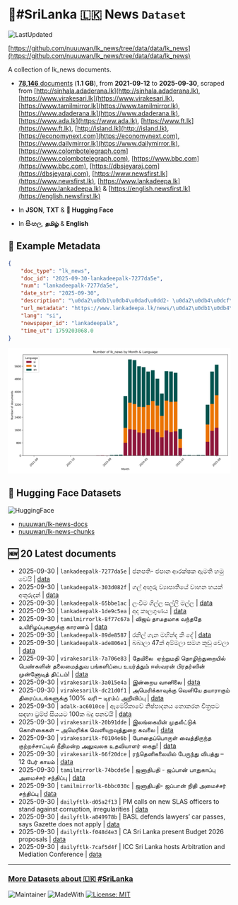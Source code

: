 # 📄#SriLanka 🇱🇰 News `Dataset`

![LastUpdated](https://img.shields.io/badge/last_updated-2025--09--30_09:23:00-green)

[https://github.com/nuuuwan/lk_news/tree/data/data/lk_news](https://github.com/nuuuwan/lk_news/tree/data/data/lk_news)

A collection of lk_news documents.

- [**78,146** documents](https://github.com/nuuuwan/lk_news/tree/data/data/lk_news) (**1.1 GB**), from **2021-09-12** to **2025-09-30**, scraped from [http://sinhala.adaderana.lk](http://sinhala.adaderana.lk), [https://www.virakesari.lk](https://www.virakesari.lk), [https://www.tamilmirror.lk](https://www.tamilmirror.lk), [https://www.adaderana.lk](https://www.adaderana.lk), [https://www.ada.lk](https://www.ada.lk), [https://www.ft.lk](https://www.ft.lk), [http://island.lk](http://island.lk), [https://economynext.com](https://economynext.com), [https://www.dailymirror.lk](https://www.dailymirror.lk), [https://www.colombotelegraph.com](https://www.colombotelegraph.com), [https://www.bbc.com](https://www.bbc.com), [https://dbsjeyaraj.com](https://dbsjeyaraj.com), [https://www.newsfirst.lk](https://www.newsfirst.lk), [https://www.lankadeepa.lk](https://www.lankadeepa.lk) & [https://english.newsfirst.lk](https://english.newsfirst.lk)

- In **JSON**, **TXT** & **🤗 Hugging Face**

- In **සිංහල**, **தமிழ்** & **English**

## 📝 Example Metadata

```json
{
    "doc_type": "lk_news",
    "doc_id": "2025-09-30-lankadeepalk-7277da5e",
    "num": "lankadeepalk-7277da5e",
    "date_str": "2025-09-30",
    "description": "\u0da2\u0db1\u0db4\u0dad\u0dd2- \u0da2\u0db4\u0dcf\u0db1 \u0d86\u0dbb\u0d9a\u0dca\u0dc2\u0d9a \u0d87\u0db8\u0dad\u0dd2 \u0dc4\u0db8\u0dd4 \u0dc0\u0dd9\u0dba\u0dd2",
    "url_metadata": "https://www.lankadeepa.lk/news/\u0da2\u0db1\u0db4\u0dad-\u0da2\u0db4\u0db1-\u0d86\u0dbb\u0d9a\u0dc2\u0d9a-\u0d87\u0db8\u0dad-\u0dc4\u0db8-\u0dc0\u0dba/101-680449",
    "lang": "si",
    "newspaper_id": "lankadeepalk",
    "time_ut": 1759203068.0
}
```

![Chart](https://raw.githubusercontent.com/nuuuwan/lk_news/refs/heads/data/data/lk_news/docs_by_month_and_lang.png)

## 🤗 Hugging Face Datasets

![HuggingFace](https://img.shields.io/badge/-HuggingFace-FDEE21?style=for-the-badge&logo=HuggingFace)

- [nuuuwan/lk-news-docs](https://huggingface.co/datasets/nuuuwan/lk-news-docs)
- [nuuuwan/lk-news-chunks](https://huggingface.co/datasets/nuuuwan/lk-news-chunks)

## 🆕 20 Latest documents

- 2025-09-30 | `lankadeepalk-7277da5e` | ජනපති- ජපාන ආරක්ෂක ඇමති හමු වෙයි | [data](https://github.com/nuuuwan/lk_news/tree/data/data/lk_news/2020s/2025/2025-09-30-lankadeepalk-7277da5e)
- 2025-09-30 | `lankadeepalk-303d082f` | ගල් අඟුරු ව්‍යාපෘතියේ වාහන හයක් අතුරුදන් | [data](https://github.com/nuuuwan/lk_news/tree/data/data/lk_news/2020s/2025/2025-09-30-lankadeepalk-303d082f)
- 2025-09-30 | `lankadeepalk-65bbe1ac` | ලංවිම ගිල්ල සල්ලි මල්ල | [data](https://github.com/nuuuwan/lk_news/tree/data/data/lk_news/2020s/2025/2025-09-30-lankadeepalk-65bbe1ac)
- 2025-09-30 | `lankadeepalk-1de9c5ea` | අද කාලගුණය | [data](https://github.com/nuuuwan/lk_news/tree/data/data/lk_news/2020s/2025/2025-09-30-lankadeepalk-1de9c5ea)
- 2025-09-30 | `tamilmirrorlk-8f77c67a` | விஜய் தாமதமாக வந்ததே உயிரிழப்புகளுக்கு காரணம் | [data](https://github.com/nuuuwan/lk_news/tree/data/data/lk_news/2020s/2025/2025-09-30-tamilmirrorlk-8f77c67a)
- 2025-09-30 | `lankadeepalk-89de8587` | රනිල් ගැන මහින්ද කී දේ | [data](https://github.com/nuuuwan/lk_news/tree/data/data/lk_news/2020s/2025/2025-09-30-lankadeepalk-89de8587)
- 2025-09-30 | `lankadeepalk-ade806e1` | බබාලා 47ක් අම්මලා සමග කූඩු වෙලා | [data](https://github.com/nuuuwan/lk_news/tree/data/data/lk_news/2020s/2025/2025-09-30-lankadeepalk-ade806e1)
- 2025-09-30 | `virakesarilk-7a706e83` | தேயிலை  ஏற்றுமதி தொழிற்துறையில் பெண்களின் தலைமைத்துவ பங்களிப்பை உயர்த்தும் ஈஸ்வரன் பிரதர்ஸின் முன்னோடித் திட்டம்! | [data](https://github.com/nuuuwan/lk_news/tree/data/data/lk_news/2020s/2025/2025-09-30-virakesarilk-7a706e83)
- 2025-09-30 | `virakesarilk-3a015e4a` | இன்றைய வானிலை | [data](https://github.com/nuuuwan/lk_news/tree/data/data/lk_news/2020s/2025/2025-09-30-virakesarilk-3a015e4a)
- 2025-09-30 | `virakesarilk-dc21d0f1` | அமெரிக்காவுக்கு வெளியே தயாராகும் திரைப்படங்களுக்கு 100% வரி – டிரம்ப் அறிவிப்பு | [data](https://github.com/nuuuwan/lk_news/tree/data/data/lk_news/2020s/2025/2025-09-30-virakesarilk-dc21d0f1)
- 2025-09-30 | `adalk-ac6010ce` | ඇමෙරිකාවේ නිෂ්පාදනය නොකරන චිත්‍රපට සඳහා ට්‍රම්ප් සියයට 100ක බදු පනවයි | [data](https://github.com/nuuuwan/lk_news/tree/data/data/lk_news/2020s/2025/2025-09-30-adalk-ac6010ce)
- 2025-09-30 | `virakesarilk-20b91dde` | இலங்கையின் முதலீட்டுக் கொள்கைகள் – அமெரிக்க வெளியுறவுத்துறை கவலை | [data](https://github.com/nuuuwan/lk_news/tree/data/data/lk_news/2020s/2025/2025-09-30-virakesarilk-20b91dde)
- 2025-09-30 | `virakesarilk-f0104e6b` | போதைப்பொருள் வைத்திருந்த குற்றச்சாட்டில் நீதிமன்ற அலுவலக உதவியாளர் கைது! | [data](https://github.com/nuuuwan/lk_news/tree/data/data/lk_news/2020s/2025/2025-09-30-virakesarilk-f0104e6b)
- 2025-09-30 | `virakesarilk-66f20dce` | ரந்தெனிகலையில் பேருந்து விபத்து – 12 பேர் காயம் | [data](https://github.com/nuuuwan/lk_news/tree/data/data/lk_news/2020s/2025/2025-09-30-virakesarilk-66f20dce)
- 2025-09-30 | `tamilmirrorlk-74bcde5e` | ஜனாதிபதி - ஜப்பான் பாதுகாப்பு அமைச்சர் சந்திப்பு | [data](https://github.com/nuuuwan/lk_news/tree/data/data/lk_news/2020s/2025/2025-09-30-tamilmirrorlk-74bcde5e)
- 2025-09-30 | `tamilmirrorlk-6bbc030c` | ஜனாதிபதி- ஜப்பான் நிதி அமைச்சர் சந்திப்பு | [data](https://github.com/nuuuwan/lk_news/tree/data/data/lk_news/2020s/2025/2025-09-30-tamilmirrorlk-6bbc030c)
- 2025-09-30 | `dailyftlk-d05a2f13` | PM calls on new SLAS officers to stand against corruption, irregularities | [data](https://github.com/nuuuwan/lk_news/tree/data/data/lk_news/2020s/2025/2025-09-30-dailyftlk-d05a2f13)
- 2025-09-30 | `dailyftlk-a849978b` | BASL defends lawyers’ car passes, says Gazette does not apply | [data](https://github.com/nuuuwan/lk_news/tree/data/data/lk_news/2020s/2025/2025-09-30-dailyftlk-a849978b)
- 2025-09-30 | `dailyftlk-f048d4e3` | CA Sri Lanka present Budget 2026 proposals | [data](https://github.com/nuuuwan/lk_news/tree/data/data/lk_news/2020s/2025/2025-09-30-dailyftlk-f048d4e3)
- 2025-09-30 | `dailyftlk-7caf5d4f` | ICC Sri Lanka hosts Arbitration and Mediation Conference | [data](https://github.com/nuuuwan/lk_news/tree/data/data/lk_news/2020s/2025/2025-09-30-dailyftlk-7caf5d4f)

---

### [More Datasets about 🇱🇰 #SriLanka](https://github.com/nuuuwan/lk_datasets)

![Maintainer](https://img.shields.io/badge/maintainer-nuuuwan-red)
![MadeWith](https://img.shields.io/badge/made_with-python-blue)
[![License: MIT](https://img.shields.io/badge/License-MIT-yellow.svg)](https://opensource.org/licenses/MIT)
